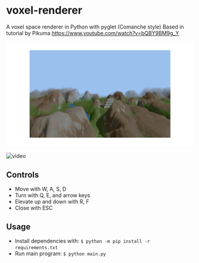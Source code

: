 # voxel-renderer

A voxel space renderer in Python with pyglet (Comanche style)
Based in tutorial by Pikuma https://www.youtube.com/watch?v=bQBY9BM9g_Y

![screenshot](docs/screenshot.png)

![video](docs/voxel-space.gif)

## Controls

- Move with W, A, S, D
- Turn with Q, E, and arrow keys
- Elevate up and down with R, F
- Close with ESC

## Usage

- Install dependencies with: `$ python -m pip install -r requirements.txt`
- Run main program: `$ python main.py`
